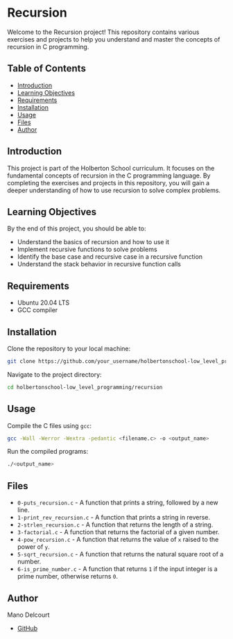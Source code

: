 # Recursion

Welcome to the Recursion project! This repository contains various exercises and projects to help you understand and master the concepts of recursion in C programming.

## Table of Contents
- [Introduction](#introduction)
- [Learning Objectives](#learning-objectives)
- [Requirements](#requirements)
- [Installation](#installation)
- [Usage](#usage)
- [Files](#files)
- [Author](#author)

## Introduction
This project is part of the Holberton School curriculum. It focuses on the fundamental concepts of recursion in the C programming language. By completing the exercises and projects in this repository, you will gain a deeper understanding of how to use recursion to solve complex problems.

## Learning Objectives
By the end of this project, you should be able to:
- Understand the basics of recursion and how to use it
- Implement recursive functions to solve problems
- Identify the base case and recursive case in a recursive function
- Understand the stack behavior in recursive function calls

## Requirements
- Ubuntu 20.04 LTS
- GCC compiler

## Installation
Clone the repository to your local machine:
```sh
git clone https://github.com/your_username/holbertonschool-low_level_programming.git
```
Navigate to the project directory:
```sh
cd holbertonschool-low_level_programming/recursion
```

## Usage
Compile the C files using `gcc`:
```sh
gcc -Wall -Werror -Wextra -pedantic <filename.c> -o <output_name>
```
Run the compiled programs:
```sh
./<output_name>
```

## Files
- `0-puts_recursion.c` - A function that prints a string, followed by a new line.
- `1-print_rev_recursion.c` - A function that prints a string in reverse.
- `2-strlen_recursion.c` - A function that returns the length of a string.
- `3-factorial.c` - A function that returns the factorial of a given number.
- `4-pow_recursion.c` - A function that returns the value of `x` raised to the power of `y`.
- `5-sqrt_recursion.c` - A function that returns the natural square root of a number.
- `6-is_prime_number.c` - A function that returns `1` if the input integer is a prime number, otherwise returns `0`.

## Author
Mano Delcourt
- [GitHub](https://github.com/Maniok19)